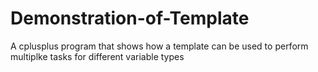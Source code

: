 # Demonstration-of-Template
A cplusplus program that shows how a template can be used to perform multiplke tasks  for different variable types
